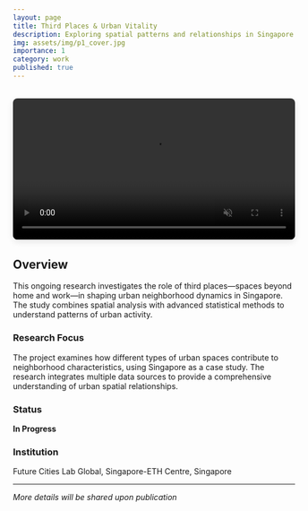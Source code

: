 ```yaml
---
layout: page
title: Third Places & Urban Vitality
description: Exploring spatial patterns and relationships in Singapore's urban neighborhoods
img: assets/img/p1_cover.jpg
importance: 1
category: work
published: true
---
```


<div style="margin: 2rem 0;">
  <video width="100%" autoplay loop muted playsinline style="border-radius: 8px; box-shadow: 0 4px 12px rgba(0,0,0,0.1);">
    <source src="{{ '/assets/video/singapore_animation.mp4' | relative_url }}" type="video/mp4">
  </video>
</div>

## Overview

This ongoing research investigates the role of third places—spaces beyond home and work—in shaping urban neighborhood dynamics in Singapore. The study combines spatial analysis with advanced statistical methods to understand patterns of urban activity.

### Research Focus

The project examines how different types of urban spaces contribute to neighborhood characteristics, using Singapore as a case study. The research integrates multiple data sources to provide a comprehensive understanding of urban spatial relationships.

### Status

**In Progress**

### Institution

Future Cities Lab Global, Singapore-ETH Centre, Singapore

---

*More details will be shared upon publication*
